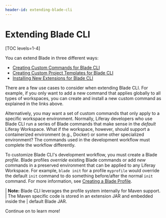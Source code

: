 ```yaml
---
header-id: extending-blade-cli
---
```


# Extending Blade CLI

[TOC levels=1-4]

You can extend Blade in three different ways: 

- [Creating Custom Commands for Blade CLI](/docs/7-2/reference/-/knowledge_base/r/creating-custom-commands-for-blade-cli)
- [Creating Custom Project Templates for Blade CLI](/docs/7-2/reference/-/knowledge_base/r/creating-custom-project-templates-for-blade-cli)
- [Installing New Extensions for Blade CLI](/docs/7-2/reference/-/knowledge_base/r/installing-new-extensions-for-blade-cli)

There are a few use cases to consider when extending Blade CLI. For example, if
you only want to add a new command that applies globally to all types of
workspaces, you can create and install a new custom command as explained in the
links above.

Alternatively, you may want a set of custom commands that only apply to a
specific workspace environment. Normally, Liferay developers who use Blade CLI
run a series of Blade commands that make sense in the *default* Liferay
Workspace. What if the workspace, however, should support a containerized
environment (e.g., Docker) or some other specialized environment? The commands
used in the development workflow must complete the workflow differently.

To customize Blade CLI's development workflow, you must create a Blade
*profile*. Blade profiles *override* existing Blade commands or add *new*
commands in a preserved environment that can be applied to any Liferay
Workspace. For example, `blade init` for a profile `myprofile` would override
the default `init` command to do something before/after the normal `init`
command. For more information, see 
[Creating a Blade Profile](/docs/7-2/reference/-/knowledge_base/r/creating-a-blade-profile).

| **Note:** Blade CLI leverages the profile system internally for Maven support.
| The Maven specific code is stored in an extension JAR and embedded inside the
| default Blade JAR.

Continue on to learn more!
